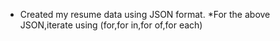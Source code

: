 * Created my resume data using JSON format.
*For the above JSON,iterate using (for,for in,for of,for each)